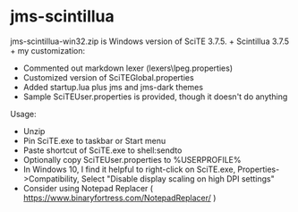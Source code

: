 # jms-scintillua

jms-scintillua-win32.zip is Windows version of SciTE 3.7.5. + Scintillua 3.7.5 + my customization:
 - Commented out markdown lexer (lexers\lpeg.properties)
 - Customized version of SciTEGlobal.properties
 - Added startup.lua plus jms and jms-dark themes
 - Sample SciTEUser.properties is provided, though it doesn't do anything

Usage:
 - Unzip
 - Pin SciTE.exe to taskbar or Start menu 
 - Paste shortcut of SciTE.exe to shell:sendto
 - Optionally copy SciTEUser.properties to %USERPROFILE%
 - In Windows 10, I find it helpful to right-click on SciTE.exe, Properties->Compatibility, Select "Disable display scaling on high DPI settings"
 - Consider using Notepad Replacer ( https://www.binaryfortress.com/NotepadReplacer/ )
